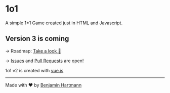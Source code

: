 # 1o1
A simple 1*1 Game created just in HTML and Javascript.

## Version 3 is coming
-> Roadmap: [Take a look 👀](https://github.com/benjaminwolkchen/1o1/projects/3)

-> [Issues](https://github.com/benjaminwolkchen/1o1/issues) and [Pull Requests](https://github.com/benjaminwolkchen/1o1/pulls) are open!


1o1 v2 is created with [vue.js](https://vuejs.org/)

---

Made with ❤️ by [Benjamin Hartmann](https://awesomebible.de)